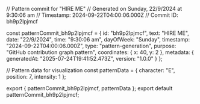 // Pattern commit for "HIRE ME"
// Generated on Sunday, 22/9/2024 at 9:30:06 am
// Timestamp: 2024-09-22T04:00:06.000Z
// Commit ID: bh9p2lpjmcf

const patternCommit_bh9p2lpjmcf = {
  id: "bh9p2lpjmcf",
  text: "HIRE ME",
  date: "22/9/2024",
  time: "9:30:06 am",
  dayOfWeek: "Sunday",
  timestamp: "2024-09-22T04:00:06.000Z",
  type: "pattern-generation",
  purpose: "GitHub contribution graph pattern",
  coordinates: {
    x: 40,
    y: 2
  },
  metadata: {
    generatedAt: "2025-07-24T19:41:52.473Z",
    version: "1.0.0"
  }
};

// Pattern data for visualization
const patternData = {
  character: "E",
  position: 7,
  intensity: 1
};

export { patternCommit_bh9p2lpjmcf, patternData };
export default patternCommit_bh9p2lpjmcf;
